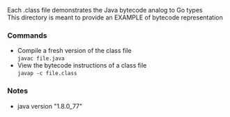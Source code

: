 Each .class file demonstrates the Java bytecode analog to Go types  
This directory is meant to provide an EXAMPLE of bytecode representation  
### Commands  
- Compile a fresh version of the class file  
`javac file.java`  
- View the bytecode instructions of a class file  
`javap -c file.class`

### Notes
- java version "1.8.0_77"
